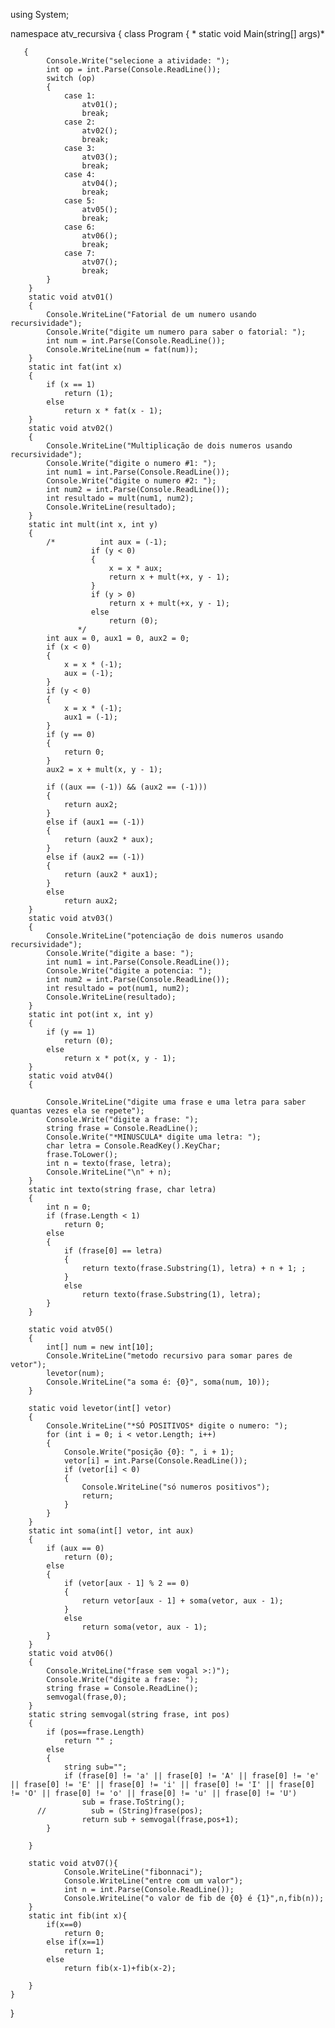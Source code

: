 using System;

namespace atv_recursiva
{
    class Program
    {
      *  static void Main(string[] args)*
       
       {
            Console.Write("selecione a atividade: ");
            int op = int.Parse(Console.ReadLine());
            switch (op)
            {
                case 1:
                    atv01();
                    break;
                case 2:
                    atv02();
                    break;
                case 3:
                    atv03();
                    break;
                case 4:
                    atv04();
                    break;
                case 5:
                    atv05();
                    break;
                case 6:
                    atv06();
                    break;
                case 7:
                    atv07();
                    break;
            }
        }
        static void atv01()
        {
            Console.WriteLine("Fatorial de um numero usando recursividade");
            Console.Write("digite um numero para saber o fatorial: ");
            int num = int.Parse(Console.ReadLine());
            Console.WriteLine(num = fat(num));
        }
        static int fat(int x)
        {
            if (x == 1)
                return (1);
            else
                return x * fat(x - 1);
        }
        static void atv02()
        {
            Console.WriteLine("Multiplicação de dois numeros usando recursividade");
            Console.Write("digite o numero #1: ");
            int num1 = int.Parse(Console.ReadLine());
            Console.Write("digite o numero #2: ");
            int num2 = int.Parse(Console.ReadLine());
            int resultado = mult(num1, num2);
            Console.WriteLine(resultado);
        }
        static int mult(int x, int y)
        {
            /*          int aux = (-1);
                      if (y < 0)
                      {
                          x = x * aux;
                          return x + mult(+x, y - 1);
                      }
                      if (y > 0)
                          return x + mult(+x, y - 1);
                      else
                          return (0);
                   */
            int aux = 0, aux1 = 0, aux2 = 0;
            if (x < 0)
            {
                x = x * (-1);
                aux = (-1);
            }
            if (y < 0)
            {
                x = x * (-1);
                aux1 = (-1);
            }
            if (y == 0)
            {
                return 0;
            }
            aux2 = x + mult(x, y - 1);

            if ((aux == (-1)) && (aux2 == (-1)))
            {
                return aux2;
            }
            else if (aux1 == (-1))
            {
                return (aux2 * aux);
            }
            else if (aux2 == (-1))
            {
                return (aux2 * aux1);
            }
            else
                return aux2;
        }
        static void atv03()
        {
            Console.WriteLine("potenciação de dois numeros usando recursividade");
            Console.Write("digite a base: ");
            int num1 = int.Parse(Console.ReadLine());
            Console.Write("digite a potencia: ");
            int num2 = int.Parse(Console.ReadLine());
            int resultado = pot(num1, num2);
            Console.WriteLine(resultado);
        }
        static int pot(int x, int y)
        {
            if (y == 1)
                return (0);
            else
                return x * pot(x, y - 1);
        }
        static void atv04()
        {

            Console.WriteLine("digite uma frase e uma letra para saber quantas vezes ela se repete");
            Console.Write("digite a frase: ");
            string frase = Console.ReadLine();
            Console.Write("*MINUSCULA* digite uma letra: ");
            char letra = Console.ReadKey().KeyChar;
            frase.ToLower();
            int n = texto(frase, letra);
            Console.WriteLine("\n" + n);
        }
        static int texto(string frase, char letra)
        {
            int n = 0;
            if (frase.Length < 1)
                return 0;
            else
            {
                if (frase[0] == letra)
                {
                    return texto(frase.Substring(1), letra) + n + 1; ;
                }
                else
                    return texto(frase.Substring(1), letra);
            }
        }

        static void atv05()
        {
            int[] num = new int[10];
            Console.WriteLine("metodo recursivo para somar pares de vetor");
            levetor(num);
            Console.WriteLine("a soma é: {0}", soma(num, 10));
        }

        static void levetor(int[] vetor)
        {
            Console.WriteLine("*SÓ POSITIVOS* digite o numero: ");
            for (int i = 0; i < vetor.Length; i++)
            {
                Console.Write("posição {0}: ", i + 1);
                vetor[i] = int.Parse(Console.ReadLine());
                if (vetor[i] < 0)
                {
                    Console.WriteLine("só numeros positivos");
                    return;
                }
            }
        }
        static int soma(int[] vetor, int aux)
        {
            if (aux == 0)
                return (0);
            else
            {
                if (vetor[aux - 1] % 2 == 0)
                {
                    return vetor[aux - 1] + soma(vetor, aux - 1);
                }
                else
                    return soma(vetor, aux - 1);
            }
        }
        static void atv06()
        {
            Console.WriteLine("frase sem vogal >:)");
            Console.Write("digite a frase: ");
            string frase = Console.ReadLine();
            semvogal(frase,0);
        }
        static string semvogal(string frase, int pos)
        {
            if (pos==frase.Length)
                return "" ;
            else
            {
                string sub="";
                if (frase[0] != 'a' || frase[0] != 'A' || frase[0] != 'e' || frase[0] != 'E' || frase[0] != 'i' || frase[0] != 'I' || frase[0] != 'O' || frase[0] != 'o' || frase[0] != 'u' || frase[0] != 'U')
                    sub = frase.ToString();
          //          sub = (String)frase(pos);
                    return sub + semvogal(frase,pos+1);
            }
 
        }

        static void atv07(){
                Console.WriteLine("fibonnaci");
                Console.WriteLine("entre com um valor");
                int n = int.Parse(Console.ReadLine());
                Console.WriteLine("o valor de fib de {0} é {1}",n,fib(n));            
        }
        static int fib(int x){
            if(x==0)
                return 0;
            else if(x==1)
                return 1;
            else
                return fib(x-1)+fib(x-2);

        }
    }
}
